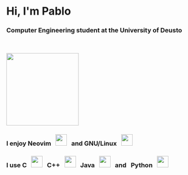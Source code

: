 <h1>Hi, I'm Pablo</h1>

<h3><strong>Computer Engineering student at the University of Deusto</strong></h3><br><br>
<img src="https://github.com/pablo10diez2/pablo10diez2/blob/main/Izhikevich_-_Low_Resolution-ezgif.com-optimize.gif?raw=true" width="190" />

<h3>I enjoy <strong>Neovim</strong>&nbsp;&nbsp;&nbsp;<img src="https://upload.wikimedia.org/wikipedia/commons/thumb/9/9f/Vimlogo.svg/1024px-Vimlogo.svg.png" width="30" />&nbsp;&nbsp;&nbsp;and <strong>GNU/Linux</strong>&nbsp;&nbsp;&nbsp;<img src="https://upload.wikimedia.org/wikipedia/commons/thumb/3/35/Tux.svg/800px-Tux.svg.png" width="30" /></h3>

<h3>I use <strong>C</strong>&nbsp;&nbsp;&nbsp;<img src="https://upload.wikimedia.org/wikipedia/commons/1/18/C_Programming_Language.svg" width="30" />&nbsp;&nbsp;&nbsp;<strong>C++</strong>&nbsp;&nbsp;&nbsp;<img src="https://upload.wikimedia.org/wikipedia/commons/thumb/1/18/ISO_C%2B%2B_Logo.svg/800px-ISO_C%2B%2B_Logo.svg.png" width="30" />&nbsp;&nbsp;&nbsp;<strong>Java</strong>&nbsp;&nbsp;&nbsp;<img src="https://upload.wikimedia.org/wikipedia/en/thumb/3/30/Java_programming_language_logo.svg/800px-Java_programming_language_logo.svg.png" width="30" />&nbsp;&nbsp;&nbsp;and&nbsp;&nbsp;&nbsp;<strong>Python</strong>&nbsp;&nbsp;&nbsp;<img src="https://upload.wikimedia.org/wikipedia/commons/c/c3/Python-logo-notext.svg" width="30" /></h3>

